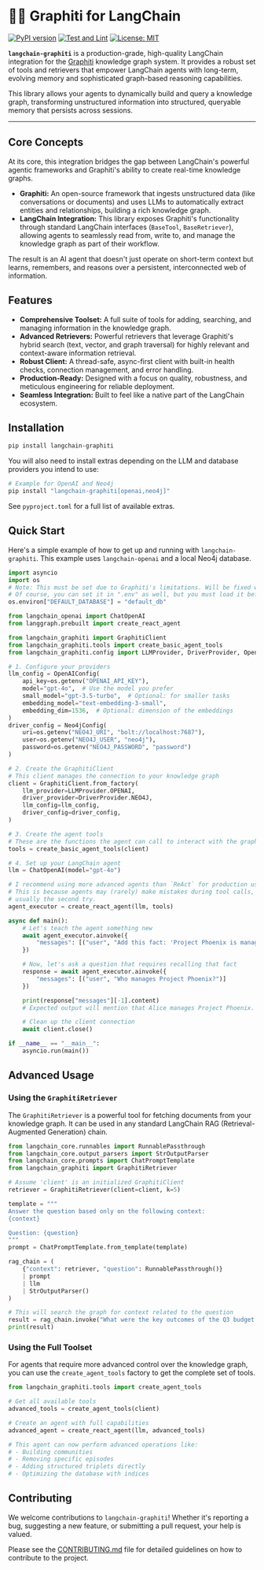 # 🦜🔗 Graphiti for LangChain

[![PyPI version](https://badge.fury.io/py/langchain-graphiti.svg)](https://badge.fury.io/py/langchain-graphiti)
[![Test and Lint](https://github.com/dev-mirzabicer/langchain_graphiti/actions/workflows/test.yml/badge.svg)](https://github.com/dev-mirzabicer/langchain_graphiti/actions/workflows/test.yml)
[![License: MIT](https://img.shields.io/badge/License-MIT-yellow.svg)](https://opensource.org/licenses/MIT)

**`langchain-graphiti`** is a production-grade, high-quality LangChain integration for the [Graphiti](https://github.com/getzep/graphiti) knowledge graph system. It provides a robust set of tools and retrievers that empower LangChain agents with long-term, evolving memory and sophisticated graph-based reasoning capabilities.

This library allows your agents to dynamically build and query a knowledge graph, transforming unstructured information into structured, queryable memory that persists across sessions.

---

## Core Concepts

At its core, this integration bridges the gap between LangChain's powerful agentic frameworks and Graphiti's ability to create real-time knowledge graphs.

-   **Graphiti:** An open-source framework that ingests unstructured data (like conversations or documents) and uses LLMs to automatically extract entities and relationships, building a rich knowledge graph.
-   **LangChain Integration:** This library exposes Graphiti's functionality through standard LangChain interfaces (`BaseTool`, `BaseRetriever`), allowing agents to seamlessly read from, write to, and manage the knowledge graph as part of their workflow.

The result is an AI agent that doesn't just operate on short-term context but learns, remembers, and reasons over a persistent, interconnected web of information.

## Features

-   **Comprehensive Toolset:** A full suite of tools for adding, searching, and managing information in the knowledge graph.
-   **Advanced Retrievers:** Powerful retrievers that leverage Graphiti's hybrid search (text, vector, and graph traversal) for highly relevant and context-aware information retrieval.
-   **Robust Client:** A thread-safe, async-first client with built-in health checks, connection management, and error handling.
-   **Production-Ready:** Designed with a focus on quality, robustness, and meticulous engineering for reliable deployment.
-   **Seamless Integration:** Built to feel like a native part of the LangChain ecosystem.

## Installation

```bash
pip install langchain-graphiti
```

You will also need to install extras depending on the LLM and database providers you intend to use:

```bash
# Example for OpenAI and Neo4j
pip install "langchain-graphiti[openai,neo4j]"
```

See `pyproject.toml` for a full list of available extras.

## Quick Start

Here's a simple example of how to get up and running with `langchain-graphiti`. This example uses `langchain-openai` and a local Neo4j database.

```python
import asyncio
import os
# Note: This must be set due to Graphiti's limitations. Will be fixed when Graphiti fixes it.
# Of course, you can set it in ".env" as well, but you must load it before importing langchain_graphiti.
os.environ["DEFAULT_DATABASE"] = "default_db" 

from langchain_openai import ChatOpenAI
from langgraph.prebuilt import create_react_agent

from langchain_graphiti import GraphitiClient
from langchain_graphiti.tools import create_basic_agent_tools
from langchain_graphiti.config import LLMProvider, DriverProvider, OpenAIConfig, Neo4jConfig

# 1. Configure your providers
llm_config = OpenAIConfig(
    api_key=os.getenv("OPENAI_API_KEY"),
    model="gpt-4o",  # Use the model you prefer
    small_model="gpt-3.5-turbo",  # Optional: for smaller tasks
    embedding_model="text-embedding-3-small",
    embedding_dim=1536,  # Optional: dimension of the embeddings
)
driver_config = Neo4jConfig(
    uri=os.getenv("NEO4J_URI", "bolt://localhost:7687"),
    user=os.getenv("NEO4J_USER", "neo4j"),
    password=os.getenv("NEO4J_PASSWORD", "password")
)

# 2. Create the GraphitiClient
# This client manages the connection to your knowledge graph
client = GraphitiClient.from_factory(
    llm_provider=LLMProvider.OPENAI,
    driver_provider=DriverProvider.NEO4J,
    llm_config=llm_config,
    driver_config=driver_config,
)

# 3. Create the agent tools
# These are the functions the agent can call to interact with the graph
tools = create_basic_agent_tools(client)

# 4. Set up your LangChain agent
llm = ChatOpenAI(model="gpt-4o")

# I recommend using more advanced agents than `ReAct` for production use, but this is a simple example.
# This is because agents may (rarely) make mistakes during tool calls, but they will get it right in
# usually the second try.
agent_executor = create_react_agent(llm, tools)

async def main():
    # Let's teach the agent something new
    await agent_executor.ainvoke({
        "messages": [("user", "Add this fact: 'Project Phoenix is managed by Alice.'")]
    })

    # Now, let's ask a question that requires recalling that fact
    response = await agent_executor.ainvoke({
        "messages": [("user", "Who manages Project Phoenix?")]
    })

    print(response["messages"][-1].content)
    # Expected output will mention that Alice manages Project Phoenix.

    # Clean up the client connection
    await client.close()

if __name__ == "__main__":
    asyncio.run(main())
```

## Advanced Usage

### Using the `GraphitiRetriever`

The `GraphitiRetriever` is a powerful tool for fetching documents from your knowledge graph. It can be used in any standard LangChain RAG (Retrieval-Augmented Generation) chain.

```python
from langchain_core.runnables import RunnablePassthrough
from langchain_core.output_parsers import StrOutputParser
from langchain_core.prompts import ChatPromptTemplate
from langchain_graphiti import GraphitiRetriever

# Assume 'client' is an initialized GraphitiClient
retriever = GraphitiRetriever(client=client, k=5)

template = """
Answer the question based only on the following context:
{context}

Question: {question}
"""
prompt = ChatPromptTemplate.from_template(template)

rag_chain = (
    {"context": retriever, "question": RunnablePassthrough()}
    | prompt
    | llm
    | StrOutputParser()
)

# This will search the graph for context related to the question
result = rag_chain.invoke("What were the key outcomes of the Q3 budget meeting?")
print(result)
```

### Using the Full Toolset

For agents that require more advanced control over the knowledge graph, you can use the `create_agent_tools` factory to get the complete set of tools.

```python
from langchain_graphiti.tools import create_agent_tools

# Get all available tools
advanced_tools = create_agent_tools(client)

# Create an agent with full capabilities
advanced_agent = create_react_agent(llm, advanced_tools)

# This agent can now perform advanced operations like:
# - Building communities
# - Removing specific episodes
# - Adding structured triplets directly
# - Optimizing the database with indices
```

## Contributing

We welcome contributions to `langchain-graphiti`! Whether it's reporting a bug, suggesting a new feature, or submitting a pull request, your help is valued.

Please see the [CONTRIBUTING.md](CONTRIBUTING.md) file for detailed guidelines on how to contribute to the project.